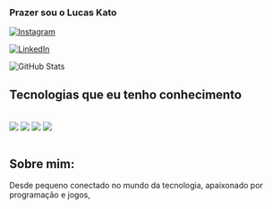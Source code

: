### Prazer sou o Lucas Kato

[![Instagram](https://img.shields.io/badge/Instagram-E4405F?style=for-the-badge&logo=instagram&logoColor=white)](instagram.com/katojinnn)

[![LinkedIn](https://img.shields.io/badge/LinkedIn-0077B5?style=for-the-badge&logo=linkedin&logoColor=white)](linkedin.com/katojinnn)

![GitHub Stats](https://github-readme-stats.vercel.app/api?username=katojinnn&show_icons=true&theme=radical)

## Tecnologias que eu tenho conhecimento

<div style="display: inline_block"><br/>
  <img align=center src="https://img.shields.io/badge/HTML5-E34F26?style=for-the-badge&logo=html5&logoColor=white"/>
  <img align=center src="https://img.shields.io/badge/CSS3-1572B6?style=for-the-badge&logo=css3&logoColor=white"/>
  <img align=center src="https://img.shields.io/badge/JavaScript-F7DF1E?style=for-the-badge&logo=javascript&logoColor=black"/>
  <img align=center src="https://img.shields.io/badge/Python-14354C?style=for-the-badge&logo=python&logoColor=white"/>
  
</div><br/>

## Sobre mim:

Desde pequeno conectado no mundo da tecnologia, apaixonado por programação e jogos, 
